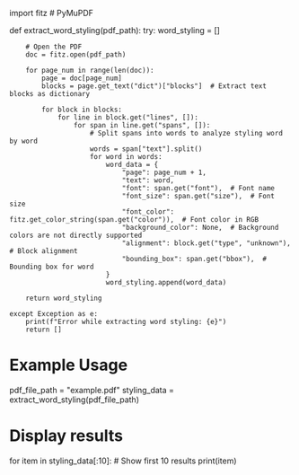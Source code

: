 import fitz  # PyMuPDF

def extract_word_styling(pdf_path):
    try:
        word_styling = []

        # Open the PDF
        doc = fitz.open(pdf_path)

        for page_num in range(len(doc)):
            page = doc[page_num]
            blocks = page.get_text("dict")["blocks"]  # Extract text blocks as dictionary

            for block in blocks:
                for line in block.get("lines", []):
                    for span in line.get("spans", []):
                        # Split spans into words to analyze styling word by word
                        words = span["text"].split()
                        for word in words:
                            word_data = {
                                "page": page_num + 1,
                                "text": word,
                                "font": span.get("font"),  # Font name
                                "font_size": span.get("size"),  # Font size
                                "font_color": fitz.get_color_string(span.get("color")),  # Font color in RGB
                                "background_color": None,  # Background colors are not directly supported
                                "alignment": block.get("type", "unknown"),  # Block alignment
                                "bounding_box": span.get("bbox"),  # Bounding box for word
                            }
                            word_styling.append(word_data)

        return word_styling

    except Exception as e:
        print(f"Error while extracting word styling: {e}")
        return []

# Example Usage
pdf_file_path = "example.pdf"
styling_data = extract_word_styling(pdf_file_path)

# Display results
for item in styling_data[:10]:  # Show first 10 results
    print(item)
